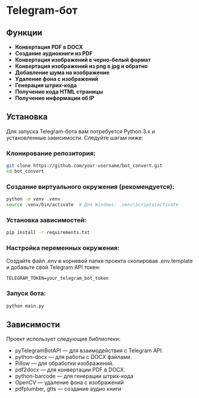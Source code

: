 # Telegram-бот

## Функции

- **Конвертация PDF в DOCX**
- **Создание аудиокниги из PDF**
- **Конвертация изображений в черно-белый формат**
- **Конвертация изображений из png в jpg и обратно**
- **Добавление шума на изображение**
- **Удаление фона с изображений**
- **Генерация штрих-кода**
- **Получение кода HTML страницы**
- **Получение информации об IP**

## Установка

Для запуска Telegram-бота вам потребуется Python 3.x и установленные зависимости. Следуйте шагам ниже:

### Клонирование репозитория:

```bash
git clone https://github.com/your-username/bot_convert.git
cd bot_convert
```

### Создание виртуального окружения (рекомендуется):
```bash
python -m venv .venv
source .venv/bin/activate  # Для Windows: .venv\Scripts\activate
```


### Установка зависимостей:
```bash
pip install -r requirements.txt
```
### Настройка переменных окружения:
Создайте файл .env в корневой папке проекта скопировав .env.template и добавьте свой Telegram API токен:

```text
TELEGRAM_TOKEN=your_telegram_bot_token
```

### Запуск бота:
```bash
python main.py
```
## Зависимости
Проект использует следующие библиотеки:
- pyTelegramBotAPI — для взаимодействия с Telegram API.
- python-docx — для работы с DOCX файлами.
- Pillow — для обработки изображений.
- pdf2docx — для конвертации PDF в DOCX.
- python-barcode — для генерации штрих-кода
- OpenCV — удаление фона с изображений
- pdfplumber, gtts — создание аудио книги
